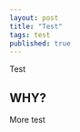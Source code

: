 ```yaml
---
layout: post
title: "Test"
tags: test
published: true
---
```


Test

<!--more-->

## WHY?

More test
